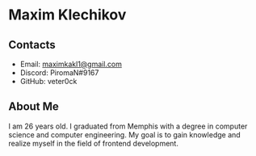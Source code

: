 Maxim Klechikov
=
Contacts
-
* Email: maximkakl1@gmail.com
* Discord: PiromaN#9167
* GitHub: veter0ck  

About Me
-
I am 26 years old. I graduated from Memphis with a degree in computer science and computer engineering. My goal is to gain knowledge and realize myself in the field of frontend development.  
